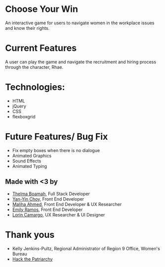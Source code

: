 # Choose Your Win

An interactive game for users to navigate women in the workplace issues and know their rights. 

# Current Features
A user can play the game and navigate the recruitment and hiring process through the character, Rhae.

# Technologies:
* HTML 
* jQuery
* CSS
* flexboxgrid


# Future Features/ Bug Fix
* Fix empty boxes when there is no dialogue
* Animated Graphics
* Sound Effects
* Animated Typing 

## Made with <3 by

* [Thelma Boamah](https://github.com/tboamah), Full Stack Developer
* [Yan-Yin Choy](https://github.com/ychoy), Front End Developer
* [Maliha Ahmed](https://github.com/mazahmed), Front End Developer & UX Researcher
* [Emily Ramos](https://github.com/EngineerEmily), Front End Developer
* [Lorin Camargo](https://www.linkedin.com/in/lorincamargo), UX Researcher & UI Designer

# Thank yous
* Kelly Jenkins-Pultz, Regional Administrator of Region 9 Office, Women's Bureau
* [Hack the Patriarchy](http://hackthepatriarchy.com) 
